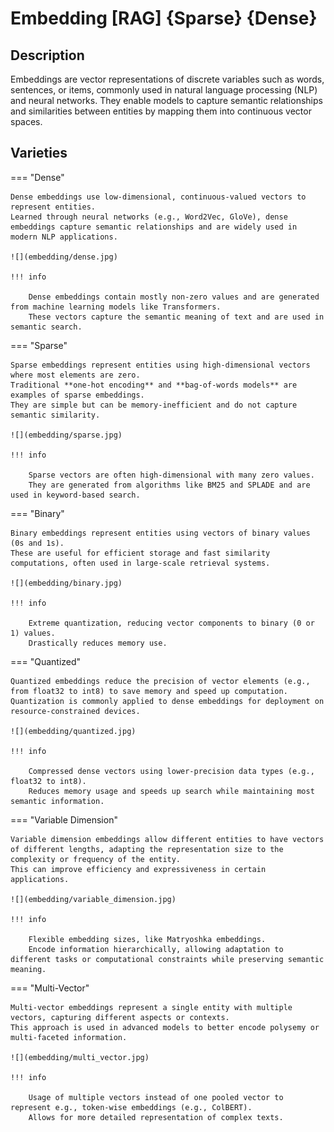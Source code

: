 # Embedding [RAG] {Sparse} {Dense}

## Description

Embeddings are vector representations of discrete variables such as words, sentences, or items, commonly used in natural language processing (NLP) and neural networks.
They enable models to capture semantic relationships and similarities between entities by mapping them into continuous vector spaces.

## Varieties

=== "Dense"

    Dense embeddings use low-dimensional, continuous-valued vectors to represent entities.
    Learned through neural networks (e.g., Word2Vec, GloVe), dense embeddings capture semantic relationships and are widely used in modern NLP applications.

    ![](embedding/dense.jpg)

    !!! info

        Dense embeddings contain mostly non-zero values and are generated from machine learning models like Transformers.
        These vectors capture the semantic meaning of text and are used in semantic search.

=== "Sparse"

    Sparse embeddings represent entities using high-dimensional vectors where most elements are zero.
    Traditional **one-hot encoding** and **bag-of-words models** are examples of sparse embeddings.
    They are simple but can be memory-inefficient and do not capture semantic similarity.

    ![](embedding/sparse.jpg)

    !!! info

        Sparse vectors are often high-dimensional with many zero values.
        They are generated from algorithms like BM25 and SPLADE and are used in keyword-based search.

=== "Binary"

    Binary embeddings represent entities using vectors of binary values (0s and 1s).
    These are useful for efficient storage and fast similarity computations, often used in large-scale retrieval systems.

    ![](embedding/binary.jpg)

    !!! info

        Extreme quantization, reducing vector components to binary (0 or 1) values.
        Drastically reduces memory use.

=== "Quantized"

    Quantized embeddings reduce the precision of vector elements (e.g., from float32 to int8) to save memory and speed up computation.
    Quantization is commonly applied to dense embeddings for deployment on resource-constrained devices.

    ![](embedding/quantized.jpg)

    !!! info

        Compressed dense vectors using lower-precision data types (e.g., float32 to int8).
        Reduces memory usage and speeds up search while maintaining most semantic information.

=== "Variable Dimension"

    Variable dimension embeddings allow different entities to have vectors of different lengths, adapting the representation size to the complexity or frequency of the entity.
    This can improve efficiency and expressiveness in certain applications.

    ![](embedding/variable_dimension.jpg)

    !!! info

        Flexible embedding sizes, like Matryoshka embeddings.
        Encode information hierarchically, allowing adaptation to different tasks or computational constraints while preserving semantic meaning.

=== "Multi-Vector"

    Multi-vector embeddings represent a single entity with multiple vectors, capturing different aspects or contexts.
    This approach is used in advanced models to better encode polysemy or multi-faceted information.

    ![](embedding/multi_vector.jpg)

    !!! info

        Usage of multiple vectors instead of one pooled vector to represent e.g., token-wise embeddings (e.g., ColBERT).
        Allows for more detailed representation of complex texts.
